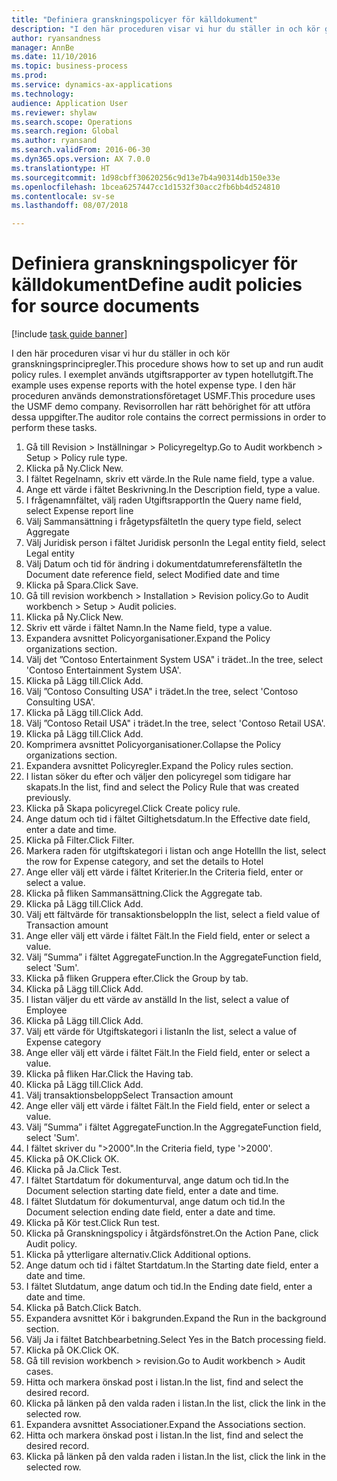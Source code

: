 ```yaml
--- 
title: "Definiera granskningspolicyer för källdokument"
description: "I den här proceduren visar vi hur du ställer in och kör granskningsprincipregler."
author: ryansandness
manager: AnnBe
ms.date: 11/10/2016
ms.topic: business-process
ms.prod: 
ms.service: dynamics-ax-applications
ms.technology: 
audience: Application User
ms.reviewer: shylaw
ms.search.scope: Operations
ms.search.region: Global
ms.author: ryansand
ms.search.validFrom: 2016-06-30
ms.dyn365.ops.version: AX 7.0.0
ms.translationtype: HT
ms.sourcegitcommit: 1d98cbff30620256c9d13e7b4a90314db150e33e
ms.openlocfilehash: 1bcea6257447cc1d1532f30acc2fb6bb4d524810
ms.contentlocale: sv-se
ms.lasthandoff: 08/07/2018

---
```

# <a name="define-audit-policies-for-source-documents"></a><span data-ttu-id="3c466-103">Definiera granskningspolicyer för källdokument</span><span class="sxs-lookup"><span data-stu-id="3c466-103">Define audit policies for source documents</span></span>

[!include [task guide banner](../../includes/task-guide-banner.md)]

<span data-ttu-id="3c466-104">I den här proceduren visar vi hur du ställer in och kör granskningsprincipregler.</span><span class="sxs-lookup"><span data-stu-id="3c466-104">This procedure shows how to set up and run audit policy rules.</span></span> <span data-ttu-id="3c466-105">I exemplet används utgiftsrapporter av typen hotellutgift.</span><span class="sxs-lookup"><span data-stu-id="3c466-105">The example uses expense reports with the hotel expense type.</span></span> <span data-ttu-id="3c466-106">I den här proceduren används demonstrationsföretaget USMF.</span><span class="sxs-lookup"><span data-stu-id="3c466-106">This procedure uses the USMF demo company.</span></span> <span data-ttu-id="3c466-107">Revisorrollen har rätt behörighet för att utföra dessa uppgifter.</span><span class="sxs-lookup"><span data-stu-id="3c466-107">The auditor role contains the correct permissions in order to perform these tasks.</span></span>

1. <span data-ttu-id="3c466-108">Gå till Revision > Inställningar > Policyregeltyp.</span><span class="sxs-lookup"><span data-stu-id="3c466-108">Go to Audit workbench > Setup > Policy rule type.</span></span>
2. <span data-ttu-id="3c466-109">Klicka på Ny.</span><span class="sxs-lookup"><span data-stu-id="3c466-109">Click New.</span></span>
3. <span data-ttu-id="3c466-110">I fältet Regelnamn, skriv ett värde.</span><span class="sxs-lookup"><span data-stu-id="3c466-110">In the Rule name field, type a value.</span></span>
4. <span data-ttu-id="3c466-111">Ange ett värde i fältet Beskrivning.</span><span class="sxs-lookup"><span data-stu-id="3c466-111">In the Description field, type a value.</span></span>
5. <span data-ttu-id="3c466-112">I frågenamnfältet, välj raden Utgiftsrapport</span><span class="sxs-lookup"><span data-stu-id="3c466-112">In the Query name field, select Expense report line</span></span>
6. <span data-ttu-id="3c466-113">Välj Sammansättning i frågetypsfältet</span><span class="sxs-lookup"><span data-stu-id="3c466-113">In the query type field, select Aggregate</span></span>
7. <span data-ttu-id="3c466-114">Välj Juridisk person i fältet Juridisk person</span><span class="sxs-lookup"><span data-stu-id="3c466-114">In the Legal entity field, select Legal entity</span></span>
8. <span data-ttu-id="3c466-115">Välj Datum och tid för ändring i dokumentdatumreferensfältet</span><span class="sxs-lookup"><span data-stu-id="3c466-115">In the Document date reference field, select Modified date and time</span></span>
9. <span data-ttu-id="3c466-116">Klicka på Spara.</span><span class="sxs-lookup"><span data-stu-id="3c466-116">Click Save.</span></span>
10. <span data-ttu-id="3c466-117">Gå till revision workbench > Installation > Revision policy.</span><span class="sxs-lookup"><span data-stu-id="3c466-117">Go to Audit workbench > Setup > Audit policies.</span></span>
11. <span data-ttu-id="3c466-118">Klicka på Ny.</span><span class="sxs-lookup"><span data-stu-id="3c466-118">Click New.</span></span>
12. <span data-ttu-id="3c466-119">Skriv ett värde i fältet Namn.</span><span class="sxs-lookup"><span data-stu-id="3c466-119">In the Name field, type a value.</span></span>
13. <span data-ttu-id="3c466-120">Expandera avsnittet Policyorganisationer.</span><span class="sxs-lookup"><span data-stu-id="3c466-120">Expand the Policy organizations section.</span></span>
14. <span data-ttu-id="3c466-121">Välj det ”Contoso Entertainment System USA" i trädet..</span><span class="sxs-lookup"><span data-stu-id="3c466-121">In the tree, select 'Contoso Entertainment System USA'.</span></span>
15. <span data-ttu-id="3c466-122">Klicka på Lägg till.</span><span class="sxs-lookup"><span data-stu-id="3c466-122">Click Add.</span></span>
16. <span data-ttu-id="3c466-123">Välj ”Contoso Consulting USA" i trädet.</span><span class="sxs-lookup"><span data-stu-id="3c466-123">In the tree, select 'Contoso Consulting USA'.</span></span>
17. <span data-ttu-id="3c466-124">Klicka på Lägg till.</span><span class="sxs-lookup"><span data-stu-id="3c466-124">Click Add.</span></span>
18. <span data-ttu-id="3c466-125">Välj ”Contoso Retail USA" i trädet.</span><span class="sxs-lookup"><span data-stu-id="3c466-125">In the tree, select 'Contoso Retail USA'.</span></span>
19. <span data-ttu-id="3c466-126">Klicka på Lägg till.</span><span class="sxs-lookup"><span data-stu-id="3c466-126">Click Add.</span></span>
20. <span data-ttu-id="3c466-127">Komprimera avsnittet Policyorganisationer.</span><span class="sxs-lookup"><span data-stu-id="3c466-127">Collapse the Policy organizations section.</span></span>
21. <span data-ttu-id="3c466-128">Expandera avsnittet Policyregler.</span><span class="sxs-lookup"><span data-stu-id="3c466-128">Expand the Policy rules section.</span></span>
22. <span data-ttu-id="3c466-129">I listan söker du efter och väljer den policyregel som tidigare har skapats.</span><span class="sxs-lookup"><span data-stu-id="3c466-129">In the list, find and select the Policy Rule that was created previously.</span></span>
23. <span data-ttu-id="3c466-130">Klicka på Skapa policyregel.</span><span class="sxs-lookup"><span data-stu-id="3c466-130">Click Create policy rule.</span></span>
24. <span data-ttu-id="3c466-131">Ange datum och tid i fältet Giltighetsdatum.</span><span class="sxs-lookup"><span data-stu-id="3c466-131">In the Effective date field, enter a date and time.</span></span>
25. <span data-ttu-id="3c466-132">Klicka på Filter.</span><span class="sxs-lookup"><span data-stu-id="3c466-132">Click Filter.</span></span>
26. <span data-ttu-id="3c466-133">Markera raden för utgiftskategori i listan och ange Hotell</span><span class="sxs-lookup"><span data-stu-id="3c466-133">In the list, select the row for Expense category, and set the details to Hotel</span></span>
27. <span data-ttu-id="3c466-134">Ange eller välj ett värde i fältet Kriterier.</span><span class="sxs-lookup"><span data-stu-id="3c466-134">In the Criteria field, enter or select a value.</span></span>
28. <span data-ttu-id="3c466-135">Klicka på fliken Sammansättning.</span><span class="sxs-lookup"><span data-stu-id="3c466-135">Click the Aggregate tab.</span></span>
29. <span data-ttu-id="3c466-136">Klicka på Lägg till.</span><span class="sxs-lookup"><span data-stu-id="3c466-136">Click Add.</span></span>
30. <span data-ttu-id="3c466-137">Välj ett fältvärde för transaktionsbelopp</span><span class="sxs-lookup"><span data-stu-id="3c466-137">In the list, select a field value of Transaction amount</span></span>
31. <span data-ttu-id="3c466-138">Ange eller välj ett värde i fältet Fält.</span><span class="sxs-lookup"><span data-stu-id="3c466-138">In the Field field, enter or select a value.</span></span>
32. <span data-ttu-id="3c466-139">Välj ”Summa” i fältet AggregateFunction.</span><span class="sxs-lookup"><span data-stu-id="3c466-139">In the AggregateFunction field, select 'Sum'.</span></span>
33. <span data-ttu-id="3c466-140">Klicka på fliken Gruppera efter.</span><span class="sxs-lookup"><span data-stu-id="3c466-140">Click the Group by tab.</span></span>
34. <span data-ttu-id="3c466-141">Klicka på Lägg till.</span><span class="sxs-lookup"><span data-stu-id="3c466-141">Click Add.</span></span>
35. <span data-ttu-id="3c466-142">I listan väljer du ett värde av anställd </span><span class="sxs-lookup"><span data-stu-id="3c466-142">In the list, select a value of Employee</span></span> 
36. <span data-ttu-id="3c466-143">Klicka på Lägg till.</span><span class="sxs-lookup"><span data-stu-id="3c466-143">Click Add.</span></span>
37. <span data-ttu-id="3c466-144">Välj ett värde för Utgiftskategori i listan</span><span class="sxs-lookup"><span data-stu-id="3c466-144">In the list, select a value of Expense category</span></span>
38. <span data-ttu-id="3c466-145">Ange eller välj ett värde i fältet Fält.</span><span class="sxs-lookup"><span data-stu-id="3c466-145">In the Field field, enter or select a value.</span></span>
39. <span data-ttu-id="3c466-146">Klicka på fliken Har.</span><span class="sxs-lookup"><span data-stu-id="3c466-146">Click the Having tab.</span></span>
40. <span data-ttu-id="3c466-147">Klicka på Lägg till.</span><span class="sxs-lookup"><span data-stu-id="3c466-147">Click Add.</span></span>
41. <span data-ttu-id="3c466-148">Välj transaktionsbelopp</span><span class="sxs-lookup"><span data-stu-id="3c466-148">Select Transaction amount</span></span>
42. <span data-ttu-id="3c466-149">Ange eller välj ett värde i fältet Fält.</span><span class="sxs-lookup"><span data-stu-id="3c466-149">In the Field field, enter or select a value.</span></span>
43. <span data-ttu-id="3c466-150">Välj ”Summa” i fältet AggregateFunction.</span><span class="sxs-lookup"><span data-stu-id="3c466-150">In the AggregateFunction field, select 'Sum'.</span></span>
44. <span data-ttu-id="3c466-151">I fältet skriver du ">2000".</span><span class="sxs-lookup"><span data-stu-id="3c466-151">In the Criteria field, type '>2000'.</span></span>
45. <span data-ttu-id="3c466-152">Klicka på OK.</span><span class="sxs-lookup"><span data-stu-id="3c466-152">Click OK.</span></span>
46. <span data-ttu-id="3c466-153">Klicka på Ja.</span><span class="sxs-lookup"><span data-stu-id="3c466-153">Click Test.</span></span>
47. <span data-ttu-id="3c466-154">I fältet Startdatum för dokumenturval, ange datum och tid.</span><span class="sxs-lookup"><span data-stu-id="3c466-154">In the Document selection starting date field, enter a date and time.</span></span>
48. <span data-ttu-id="3c466-155">I fältet Slutdatum för dokumenturval, ange datum och tid.</span><span class="sxs-lookup"><span data-stu-id="3c466-155">In the Document selection ending date field, enter a date and time.</span></span>
49. <span data-ttu-id="3c466-156">Klicka på Kör test.</span><span class="sxs-lookup"><span data-stu-id="3c466-156">Click Run test.</span></span>
50. <span data-ttu-id="3c466-157">Klicka på Granskningspolicy i åtgärdsfönstret.</span><span class="sxs-lookup"><span data-stu-id="3c466-157">On the Action Pane, click Audit policy.</span></span>
51. <span data-ttu-id="3c466-158">Klicka på ytterligare alternativ.</span><span class="sxs-lookup"><span data-stu-id="3c466-158">Click Additional options.</span></span>
52. <span data-ttu-id="3c466-159">Ange datum och tid i fältet Startdatum.</span><span class="sxs-lookup"><span data-stu-id="3c466-159">In the Starting date field, enter a date and time.</span></span>
53. <span data-ttu-id="3c466-160">I fältet Slutdatum, ange datum och tid.</span><span class="sxs-lookup"><span data-stu-id="3c466-160">In the Ending date field, enter a date and time.</span></span>
54. <span data-ttu-id="3c466-161">Klicka på Batch.</span><span class="sxs-lookup"><span data-stu-id="3c466-161">Click Batch.</span></span>
55. <span data-ttu-id="3c466-162">Expandera avsnittet Kör i bakgrunden.</span><span class="sxs-lookup"><span data-stu-id="3c466-162">Expand the Run in the background section.</span></span>
56. <span data-ttu-id="3c466-163">Välj Ja i fältet Batchbearbetning.</span><span class="sxs-lookup"><span data-stu-id="3c466-163">Select Yes in the Batch processing field.</span></span>
57. <span data-ttu-id="3c466-164">Klicka på OK.</span><span class="sxs-lookup"><span data-stu-id="3c466-164">Click OK.</span></span>
58. <span data-ttu-id="3c466-165">Gå till revision workbench > revision.</span><span class="sxs-lookup"><span data-stu-id="3c466-165">Go to Audit workbench > Audit cases.</span></span>
59. <span data-ttu-id="3c466-166">Hitta och markera önskad post i listan.</span><span class="sxs-lookup"><span data-stu-id="3c466-166">In the list, find and select the desired record.</span></span>
60. <span data-ttu-id="3c466-167">Klicka på länken på den valda raden i listan.</span><span class="sxs-lookup"><span data-stu-id="3c466-167">In the list, click the link in the selected row.</span></span>
61. <span data-ttu-id="3c466-168">Expandera avsnittet Associationer.</span><span class="sxs-lookup"><span data-stu-id="3c466-168">Expand the Associations section.</span></span>
62. <span data-ttu-id="3c466-169">Hitta och markera önskad post i listan.</span><span class="sxs-lookup"><span data-stu-id="3c466-169">In the list, find and select the desired record.</span></span>
63. <span data-ttu-id="3c466-170">Klicka på länken på den valda raden i listan.</span><span class="sxs-lookup"><span data-stu-id="3c466-170">In the list, click the link in the selected row.</span></span>


